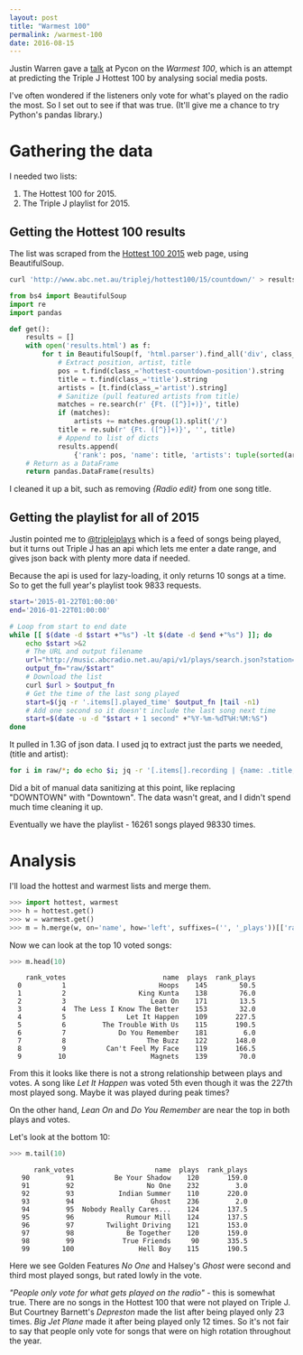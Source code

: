 ```yaml
---
layout: post
title: "Warmest 100"
permalink: /warmest-100
date: 2016-08-15
---
```

Justin Warren gave a [talk](https://www.youtube.com/watch?v=qjTc5q7MsMg) at
Pycon on the *Warmest 100*, which is an attempt at predicting the Triple J
Hottest 100 by analysing social media posts.

I've often wondered if the listeners only vote for what's played on the radio
the most. So I set out to see if that was true. (It'll give me a chance to try
Python's pandas library.)

Gathering the data
==================

I needed two lists:

1. The Hottest 100 for 2015.
2. The Triple J playlist for 2015.

Getting the Hottest 100 results
-------------------------------

The list was scraped from the [Hottest 100
2015](http://www.abc.net.au/triplej/hottest100/15/countdown/) web page, using
BeautifulSoup.

```sh
curl 'http://www.abc.net.au/triplej/hottest100/15/countdown/' > results.html
```

```python
from bs4 import BeautifulSoup
import re
import pandas

def get():
    results = []
    with open('results.html') as f:
        for t in BeautifulSoup(f, 'html.parser').find_all('div', class_='hottest-countdown-track'):
            # Extract position, artist, title
            pos = t.find(class_='hottest-countdown-position').string
            title = t.find(class_='title').string
            artists = [t.find(class_='artist').string]
            # Sanitize (pull featured artists from title)
            matches = re.search(r' {Ft. ([^}]+)}', title)
            if (matches):
                artists += matches.group(1).split('/')
            title = re.sub(r' {Ft. ([^}]+)}', '', title)
            # Append to list of dicts
            results.append(
                {'rank': pos, 'name': title, 'artists': tuple(sorted(artists))})
    # Return as a DataFrame
    return pandas.DataFrame(results)
```

I cleaned it up a bit, such as removing *{Radio edit}* from one song title.

Getting the playlist for all of 2015
------------------------------------

Justin pointed me to [@triplejplays](https://twitter.com/triplejplays) which is
a feed of songs being played, but it turns out Triple J has an api which lets
me enter a date range, and gives json back with plenty more data if needed.

Because the api is used for lazy-loading, it only returns 10 songs at a time.
So to get the full year's playlist took 9833 requests.

```sh
start='2015-01-22T01:00:00'
end='2016-01-22T01:00:00'

# Loop from start to end date
while [[ $(date -d $start +"%s") -lt $(date -d $end +"%s") ]]; do
    echo $start >&2
    # The URL and output filename
    url="http://music.abcradio.net.au/api/v1/plays/search.json?station=triplej&from=$start&order=asc"
    output_fn="raw/$start"
    # Download the list
    curl $url > $output_fn
    # Get the time of the last song played
    start=$(jq -r '.items[].played_time' $output_fn |tail -n1)
    # Add one second so it doesn't include the last song next time
    start=$(date -u -d "$start + 1 second" +"%Y-%m-%dT%H:%M:%S")
done
```

It pulled in 1.3G of json data. I used jq to extract just the parts we needed,
(title and artist):

```sh
for i in raw/*; do echo $i; jq -r '[.items[].recording | {name: .title, artists: [.artists[].name]}]' $i > clean/$(basename $i); done
```

Did a bit of manual data sanitizing at this point, like replacing "DOWNTOWN"
with "Downtown". The data wasn't great, and I didn't spend much time cleaning
it up.

Eventually we have the playlist - 16261 songs played 98330 times.

Analysis
========
I'll load the hottest and warmest lists and merge them.

```python
>>> import hottest, warmest
>>> h = hottest.get()
>>> w = warmest.get()
>>> m = h.merge(w, on='name', how='left', suffixes=('', '_plays'))[['rank_votes', 'name', 'plays', 'rank_plays']]
```

Now we can look at the top 10 voted songs:

```python
>>> m.head(10)
```
```
    rank_votes                        name  plays  rank_plays
  0          1                       Hoops    145        50.5
  1          2                  King Kunta    138        76.0
  2          3                     Lean On    171        13.5
  3          4  The Less I Know The Better    153        32.0
  4          5               Let It Happen    109       227.5
  5          6         The Trouble With Us    115       190.5
  6          7             Do You Remember    181         6.0
  7          8                    The Buzz    122       148.0
  8          9          Can't Feel My Face    119       166.5
  9         10                     Magnets    139        70.0
```

From this it looks like there is not a strong relationship between plays and
votes. A song like *Let It Happen* was voted 5th even though it was the 227th
most played song. Maybe it was played during peak times?

On the other hand, *Lean On* and *Do You Remember* are near the top in both
plays and votes.

Let's look at the bottom 10:

```python
>>> m.tail(10)
```
```
      rank_votes                    name  plays  rank_plays
   90         91          Be Your Shadow    120       159.0
   91         92                  No One    232         3.0
   92         93           Indian Summer    110       220.0
   93         94                   Ghost    236         2.0
   94         95  Nobody Really Cares...    124       137.5
   95         96             Rumour Mill    124       137.5
   96         97        Twilight Driving    121       153.0
   97         98             Be Together    120       159.0
   98         99            True Friends     90       335.5
   99        100                Hell Boy    115       190.5
```

Here we see Golden Features *No One* and Halsey's *Ghost* were second and third
most played songs, but rated lowly in the vote.

*"People only vote for what gets played on the radio"* - this is somewhat true.
There are no songs in the Hottest 100 that were not played on Triple J. But
Courtney Barnett's *Depreston* made the list after being played only 23 times.
*Big Jet Plane* made it after being played only 12 times. So it's not fair to
say that people only vote for songs that were on high rotation throughout the
year.
